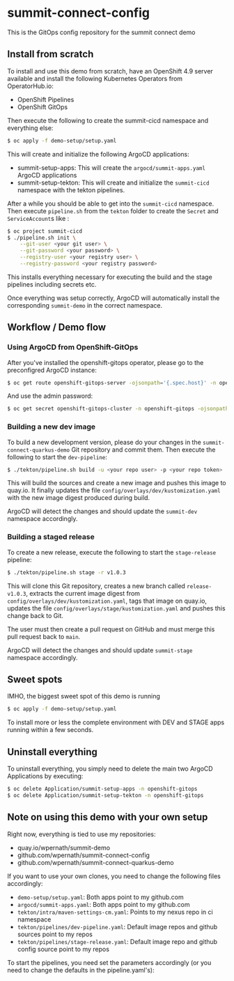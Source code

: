 # summit-connect-config
This is the GitOps config repository for the summit connect demo

## Install from scratch
To install and use this demo from scratch, have an OpenShift 4.9 server available and install the following Kubernetes Operators from OperatorHub.io:

- OpenShift Pipelines
- OpenShift GitOps

Then execute the following to create the summit-cicd namespace and everything else:
```bash
$ oc apply -f demo-setup/setup.yaml
```

This will create and initialize the following ArgoCD applications:
- summit-setup-apps: This will create the `argocd/summit-apps.yaml` ArgoCD applications
- summit-setup-tekton: This will create and initialize the `summit-cicd` namespace with the tekton pipelines.

After a while you should be able to get into the `summit-cicd` namespace.
Then execute `pipeline.sh` from the `tekton` folder to create the `Secret` and `ServiceAccount`s like : 

```bash
$ oc project summit-cicd
$ ./pipeline.sh init \
    --git-user <your git user> \
    --git-password <your password> \
    --registry-user <your registry user> \
    --registry-password <your registry password>
```

This installs everything necessary for executing the build and the stage pipelines including secrets etc.

Once everything was setup correctly, ArgoCD will automatically install the corresponding `summit-demo` in the correct namespace. 


## Workflow / Demo flow
### Using ArgoCD from OpenShift-GitOps
After you've installed the openshift-gitops operator, please go to the preconfigred ArgoCD instance:

```bash
$ oc get route openshift-gitops-server -ojsonpath='{.spec.host}' -n openshift-gitops
```

And use the admin password:

```bash
$ oc get secret openshift-gitops-cluster -n openshift-gitops -ojsonpath='{.data.admin\.password}' | base64 -d
```


### Building a new dev image
To build a new development version, please do your changes in the `summit-connect-quarkus-demo` Git repository and commit them. Then execute the following to start the `dev-pipeline`:

```bash
$ ./tekton/pipeline.sh build -u <your repo user> -p <your repo token>
```

This will build the sources and create a new image and pushes this image to quay.io. It finally updates the file `config/overlays/dev/kustomization.yaml` with the new image digest produced during build. 

ArgoCD will detect the changes and should update the `summit-dev` namespace accordingly.

### Building a staged release
To create a new release, execute the following to start the `stage-release` pipeline:

```bash
$ ./tekton/pipeline.sh stage -r v1.0.3
```

This will clone this Git repository, creates a new branch called `release-v1.0.3`, extracts the current image digest from `config/overlays/dev/kustomization.yaml`, tags that image on quay.io, updates the file `config/overlays/stage/kustomization.yaml` and pushes this change back to Git. 

The user must then create a pull request on GitHub and must merge this pull request back to `main`.

ArgoCD will detect the changes and should update `summit-stage` namespace accordingly.

## Sweet spots
IMHO, the biggest sweet spot of this demo is running 
```bash
$ oc apply -f demo-setup/setup.yaml
```

To install more or less the complete environment with DEV and STAGE apps running within a few seconds. 

## Uninstall everything
To uninstall everything, you simply need to delete the main two ArgoCD Applications by executing:

```bash
$ oc delete Application/summit-setup-apps -n openshift-gitops
$ oc delete Application/summit-setup-tekton -n openshift-gitops
```

## Note on using this demo with your own setup
Right now, everything is tied to use my repositories:
- quay.io/wpernath/summit-demo
- github.com/wpernath/summit-connect-config
- github.com/wpernath/summit-connect-quarkus-demo

If you want to use your own clones, you need to change the following files accordingly:
- `demo-setup/setup.yaml`: Both apps point to my github.com
- `argocd/summit-apps.yaml`: Both apps point to my github.com
- `tekton/intra/maven-settings-cm.yaml`: Points to my nexus repo in ci namespace
- `tekton/pipelines/dev-pipeline.yaml`: Default image repos and github sources point to my repos
- `tekton/pipelines/stage-release.yaml`: Default image repo and github config source point to my repos

To start the pipelines, you need set the parameters accordingly (or you need to change the defaults in the pipeline.yaml's):

```bash

```